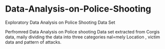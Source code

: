 # Data-Analysis-on-Police-Shooting
Exploratory Data Analysis on Police Shooting Data Set

Perfromred Data Analysis on Police shooting Data set extracted from Corgis data, maily dividing the data into three categories nal=mely Location , victim data and pattern of attacks.

